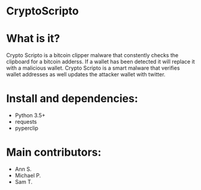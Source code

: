 # CryptoScripto

# What is it?
Crypto Scripto is a bitcoin clipper malware that constently checks the clipboard for a bitcoin adderss. If a wallet has been detected it will replace it with a malicious wallet.  Crypto Scripto is a smart malware that verifies wallet addresses as well updates the attacker wallet with twitter. 


# Install and dependencies:
* Python 3.5+
* requests
* pyperclip

# Main contributors:
* Ann S. 
* Michael P.
* Sam T.
